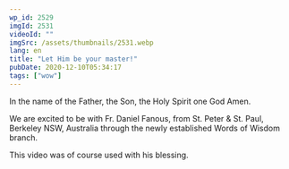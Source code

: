 ```yaml
---
wp_id: 2529
imgId: 2531
videoId: ""
imgSrc: /assets/thumbnails/2531.webp
lang: en
title: "Let Him be your master!"
pubDate: 2020-12-10T05:34:17
tags: ["wow"]
---
```


<!-- page: 6 -->

<p>In the name of the Father, the Son, the Holy Spirit one God Amen.</p>
<p>We are excited to be with Fr. Daniel Fanous, from St. Peter &amp; St. Paul, Berkeley NSW, Australia through the newly established Words of Wisdom branch.</p>
<p>This video was of course used with his blessing.</p>
<p>&nbsp;</p>
